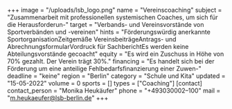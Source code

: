 +++
image = "/uploads/lsb_logo.png"
name = "Vereinscoaching"
subject = "Zusammenarbeit mit professionellen systemischen Coaches, um sich für die Herausforderun-"
target = "Verbands- und Vereinsvorstände von Sportverbänden und -vereinen"
hints = "Förderungswürdig anerkannte SportorganisationZeitgemäße VereinsbeiträgeAntrags- und AbrechnungsformularVordruck für SachberichtEs werden keine Abteilungsvorstände gecoacht"
equity = "Es wird ein Zuschuss in Höhe von 70% gezahlt. Der Verein trägt 30%."
financing = "Es handelt sich bei der Förderung um eine anteilige Fehlbedarfsfinanzierung einer Zuwen-"
deadline = "keine"
region = "Berlin"
category = "Schule und Kita"
updated = "15-05-2022"
volume = 0
sports = []
types = ["Coaching"]
[contact]
contact_person = "Monika Heukäufer"
phone = "+493030002–100"
mail = "m.heukaeufer@lsb-berlin.de"
+++